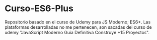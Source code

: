# Curso-ES6-Plus
Repositorio basado en el curso de Udemy para JS Moderno; ES6+. Las plataformas desarrolladas no me pertenecen, son sacadas del curso de udemy "JavaScript Moderno Guía Definitiva Construye +15 Proyectos".
